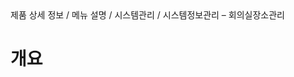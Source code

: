 <!--breadcrumb:제품 상세 정보 / 메뉴 설명 / 시스템관리 / 시스템정보관리 – 회의실장소관리--><span class="md-breadcrumb">제품 상세 정보 / 메뉴 설명 / 시스템관리 / 시스템정보관리 – 회의실장소관리</span>
# 개요
